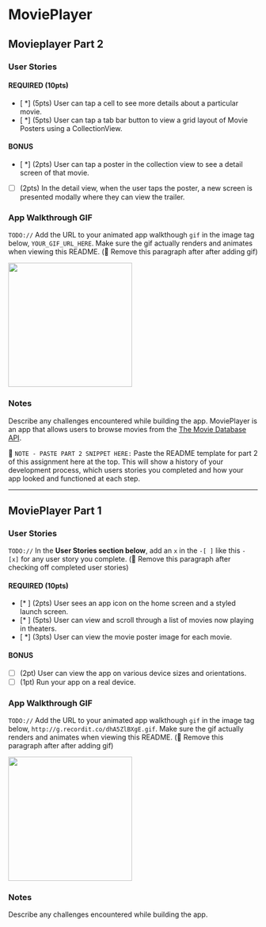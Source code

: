 # MoviePlayer

## Movieplayer Part 2

### User Stories

#### REQUIRED (10pts)
- [ *] (5pts) User can tap a cell to see more details about a particular movie.
- [ *] (5pts) User can tap a tab bar button to view a grid layout of Movie Posters using a CollectionView.

#### BONUS
- [ *] (2pts) User can tap a poster in the collection view to see a detail screen of that movie.
- [ ] (2pts) In the detail view, when the user taps the poster, a new screen is presented modally where they can view the trailer.

### App Walkthrough GIF
`TODO://` Add the URL to your animated app walkthough `gif` in the image tag below, `YOUR_GIF_URL_HERE`. Make sure the gif actually renders and animates when viewing this README. (🚫 Remove this paragraph after after adding gif)

<img src="http://g.recordit.co/Zr83vM9DmV.gif" width=250><br>

### Notes
Describe any challenges encountered while building the app.
MoviePlayer is an app that allows users to browse movies from the [The Movie Database API](http://docs.themoviedb.apiary.io/#).

📝 `NOTE - PASTE PART 2 SNIPPET HERE:` Paste the README template for part 2 of this assignment here at the top. This will show a history of your development process, which users stories you completed and how your app looked and functioned at each step.

---

## MoviePlayer  Part 1

### User Stories
`TODO://` In the **User Stories section below**, add an `x` in the `-[ ]` like this `- [x]` for any user story you complete. (🚫 Remove this paragraph after checking off completed user stories)

#### REQUIRED (10pts)
- [* ] (2pts) User sees an app icon on the home screen and a styled launch screen.
- [* ] (5pts) User can view and scroll through a list of movies now playing in theaters.
- [ *] (3pts) User can view the movie poster image for each movie.

#### BONUS
- [ ] (2pt) User can view the app on various device sizes and orientations.
- [ ] (1pt) Run your app on a real device.

### App Walkthrough GIF
`TODO://` Add the URL to your animated app walkthough `gif` in the image tag below, `http://g.recordit.co/dhA5ZlBXgE.gif`. Make sure the gif actually renders and animates when viewing this README. (🚫 Remove this paragraph after after adding gif)

<img src="http://g.recordit.co/dhA5ZlBXgE.gif" width=250><br>

### Notes
Describe any challenges encountered while building the app.
